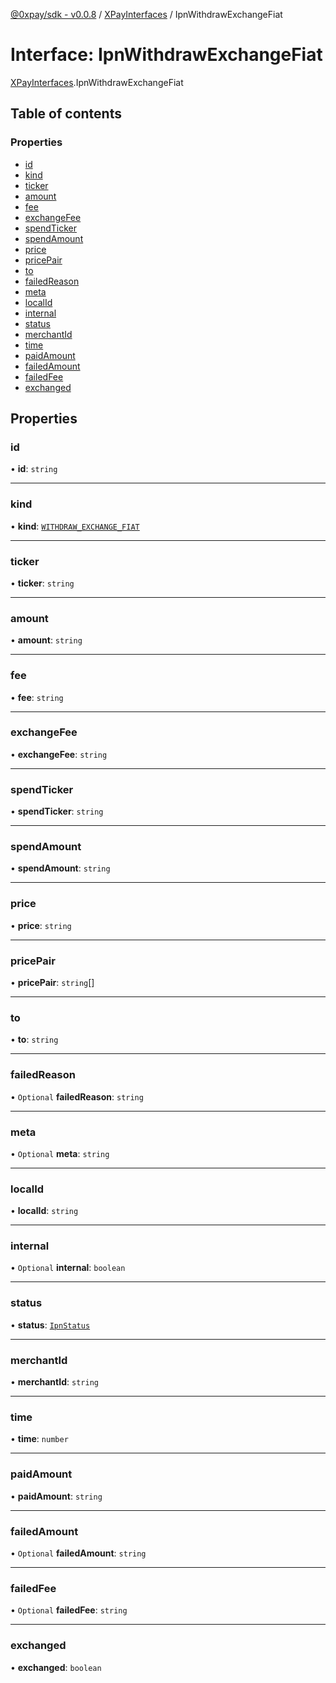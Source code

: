 [@0xpay/sdk - v0.0.8](../README.md) / [XPayInterfaces](../modules/XPayInterfaces.md) / IpnWithdrawExchangeFiat

# Interface: IpnWithdrawExchangeFiat

[XPayInterfaces](../modules/XPayInterfaces.md).IpnWithdrawExchangeFiat

## Table of contents

### Properties

- [id](XPayInterfaces.IpnWithdrawExchangeFiat.md#id)
- [kind](XPayInterfaces.IpnWithdrawExchangeFiat.md#kind)
- [ticker](XPayInterfaces.IpnWithdrawExchangeFiat.md#ticker)
- [amount](XPayInterfaces.IpnWithdrawExchangeFiat.md#amount)
- [fee](XPayInterfaces.IpnWithdrawExchangeFiat.md#fee)
- [exchangeFee](XPayInterfaces.IpnWithdrawExchangeFiat.md#exchangefee)
- [spendTicker](XPayInterfaces.IpnWithdrawExchangeFiat.md#spendticker)
- [spendAmount](XPayInterfaces.IpnWithdrawExchangeFiat.md#spendamount)
- [price](XPayInterfaces.IpnWithdrawExchangeFiat.md#price)
- [pricePair](XPayInterfaces.IpnWithdrawExchangeFiat.md#pricepair)
- [to](XPayInterfaces.IpnWithdrawExchangeFiat.md#to)
- [failedReason](XPayInterfaces.IpnWithdrawExchangeFiat.md#failedreason)
- [meta](XPayInterfaces.IpnWithdrawExchangeFiat.md#meta)
- [localId](XPayInterfaces.IpnWithdrawExchangeFiat.md#localid)
- [internal](XPayInterfaces.IpnWithdrawExchangeFiat.md#internal)
- [status](XPayInterfaces.IpnWithdrawExchangeFiat.md#status)
- [merchantId](XPayInterfaces.IpnWithdrawExchangeFiat.md#merchantid)
- [time](XPayInterfaces.IpnWithdrawExchangeFiat.md#time)
- [paidAmount](XPayInterfaces.IpnWithdrawExchangeFiat.md#paidamount)
- [failedAmount](XPayInterfaces.IpnWithdrawExchangeFiat.md#failedamount)
- [failedFee](XPayInterfaces.IpnWithdrawExchangeFiat.md#failedfee)
- [exchanged](XPayInterfaces.IpnWithdrawExchangeFiat.md#exchanged)

## Properties

### id

• **id**: `string`

___

### kind

• **kind**: [`WITHDRAW_EXCHANGE_FIAT`](../enums/XPayInterfaces.IpnKind.md#withdraw_exchange_fiat)

___

### ticker

• **ticker**: `string`

___

### amount

• **amount**: `string`

___

### fee

• **fee**: `string`

___

### exchangeFee

• **exchangeFee**: `string`

___

### spendTicker

• **spendTicker**: `string`

___

### spendAmount

• **spendAmount**: `string`

___

### price

• **price**: `string`

___

### pricePair

• **pricePair**: `string`[]

___

### to

• **to**: `string`

___

### failedReason

• `Optional` **failedReason**: `string`

___

### meta

• `Optional` **meta**: `string`

___

### localId

• **localId**: `string`

___

### internal

• `Optional` **internal**: `boolean`

___

### status

• **status**: [`IpnStatus`](../enums/XPayInterfaces.IpnStatus.md)

___

### merchantId

• **merchantId**: `string`

___

### time

• **time**: `number`

___

### paidAmount

• **paidAmount**: `string`

___

### failedAmount

• `Optional` **failedAmount**: `string`

___

### failedFee

• `Optional` **failedFee**: `string`

___

### exchanged

• **exchanged**: `boolean`
